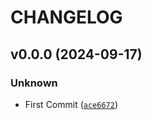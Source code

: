 # CHANGELOG

## v0.0.0 (2024-09-17)

### Unknown

* First Commit ([`ace6672`](https://github.com/faunebl/mylibrary/commit/ace6672b3bcf5192348276bb1394a471718241dd))
